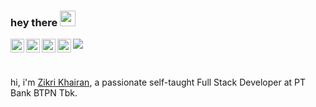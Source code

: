 ### hey there <img src="https://media.giphy.com/media/hvRJCLFzcasrR4ia7z/giphy.gif" width="25px">
<a href="https://www.instagram.com/zikrikhairan/">
  <img align="left" alt="Zikri Khairan's Instagram" width="22px" src="https://raw.githubusercontent.com/hussainweb/hussainweb/main/icons/instagram.png" />
</a>
<a href="https://twitter.com/zikri_khairan">
  <img align="left" alt="Zikri Khairan | Twitter" width="22px" src="https://raw.githubusercontent.com/peterthehan/peterthehan/master/assets/twitter.svg" />
</a>
<a href="https://www.linkedin.com/in/zikrikhairan/">
  <img align="left" alt="Zikri Khairan's LinkedIN" width="22px" src="https://raw.githubusercontent.com/peterthehan/peterthehan/master/assets/linkedin.svg" />
</a>
<a href="https://www.facebook.com/zikrikhairan">
  <img align="left" alt="Zikri Khairan's Facebook" width="22px" src="https://i.imgur.com/mWO1ozE.png" />
</a>

![](https://visitor-badge.glitch.me/badge?page_id=abhisheknaiidu.abhisheknaiidu)

<br />

hi, i'm [Zikri Khairan](https://zikrikhairan.medium.com/), a passionate self-taught Full Stack Developer at PT Bank BTPN Tbk.
